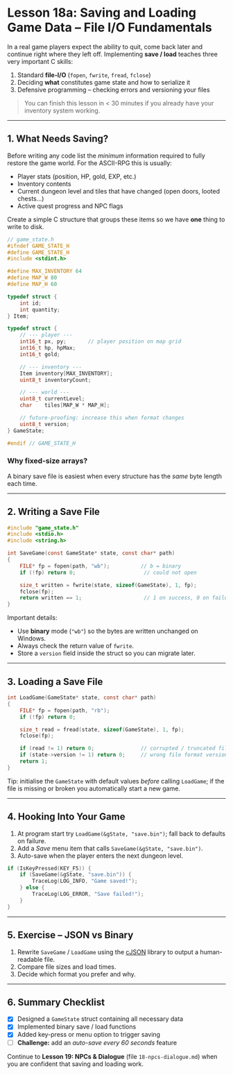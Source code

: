 # Lesson 18a: Saving and Loading Game Data – File I/O Fundamentals

In a real game players expect the ability to quit, come back later and continue right where they left off.  Implementing **save / load** teaches three very important C skills:

1. Standard **file‐I/O** (`fopen`, `fwrite`, `fread`, `fclose`)
2. Deciding **what** constitutes game state and how to serialize it
3. Defensive programming – checking errors and versioning your files

> You can finish this lesson in < 30 minutes if you already have your inventory system working.

---
## 1.  What Needs Saving?

Before writing any code list the _minimum_ information required to fully restore the game world.  For the ASCII-RPG this is usually:

* Player stats (position, HP, gold, EXP, etc.)
* Inventory contents
* Current dungeon level and tiles that have changed (open doors, looted chests…)
* Active quest progress and NPC flags

Create a simple C structure that groups these items so we have **one** thing to write to disk.

```c
// game_state.h
#ifndef GAME_STATE_H
#define GAME_STATE_H
#include <stdint.h>

#define MAX_INVENTORY 64
#define MAP_W 80
#define MAP_H 60

typedef struct {
    int id;
    int quantity;
} Item;

typedef struct {
    // --- player ---
    int16_t px, py;       // player position on map grid
    int16_t hp, hpMax;
    int16_t gold;

    // --- inventory ---
    Item inventory[MAX_INVENTORY];
    uint8_t inventoryCount;

    // --- world ---
    uint8_t currentLevel;
    char    tiles[MAP_W * MAP_H];

    // future-proofing: increase this when format changes
    uint8_t version;
} GameState;

#endif // GAME_STATE_H
```

### Why fixed-size arrays?
A binary save file is easiest when every structure has the _same_ byte length each time.

---
## 2.  Writing a Save File

```c
#include "game_state.h"
#include <stdio.h>
#include <string.h>

int SaveGame(const GameState* state, const char* path)
{
    FILE* fp = fopen(path, "wb");          // b = binary
    if (!fp) return 0;                      // could not open

    size_t written = fwrite(state, sizeof(GameState), 1, fp);
    fclose(fp);
    return written == 1;                    // 1 on success, 0 on failure
}
```

Important details:
* Use **binary** mode (`"wb"`) so the bytes are written unchanged on Windows.
* Always check the return value of `fwrite`.
* Store a `version` field inside the struct so you can migrate later.

---
## 3.  Loading a Save File

```c
int LoadGame(GameState* state, const char* path)
{
    FILE* fp = fopen(path, "rb");
    if (!fp) return 0;

    size_t read = fread(state, sizeof(GameState), 1, fp);
    fclose(fp);

    if (read != 1) return 0;               // corrupted / truncated file
    if (state->version != 1) return 0;     // wrong file format version
    return 1;
}
```

Tip: initialise the `GameState` with default values _before_ calling `LoadGame`; if the file is missing or broken you automatically start a new game.

---
## 4.  Hooking Into Your Game

1.  At program start try `LoadGame(&gState, "save.bin")`; fall back to defaults on failure.
2.  Add a _Save_ menu item that calls `SaveGame(&gState, "save.bin")`.
3.  Auto-save when the player enters the next dungeon level.

```c
if (IsKeyPressed(KEY_F5)) {
    if (SaveGame(&gState, "save.bin")) {
        TraceLog(LOG_INFO, "Game saved!");
    } else {
        TraceLog(LOG_ERROR, "Save failed!");
    }
}
```

---
## 5.  Exercise – JSON vs Binary

1. Rewrite `SaveGame` / `LoadGame` using the [cJSON](https://github.com/DaveGamble/cJSON) library to output a human-readable file.
2. Compare file sizes and load times.
3. Decide which format you prefer and why.

---
## 6.  Summary Checklist

- [x] Designed a `GameState` struct containing all necessary data
- [x] Implemented binary save / load functions
- [x] Added key-press or menu option to trigger saving
- [ ] **Challenge:** add an _auto-save every 60 seconds_ feature

Continue to **Lesson 19: NPCs & Dialogue** (file `18-npcs-dialogue.md`) when you are confident that saving and loading work. 